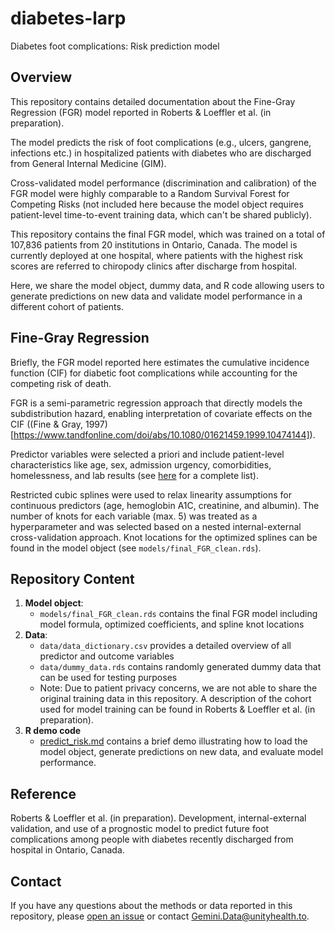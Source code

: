 # diabetes-larp
Diabetes foot complications: Risk prediction model


## Overview

This repository contains detailed documentation about the Fine-Gray Regression (FGR) model reported in Roberts & Loeffler et al. (in preparation).

The model predicts the risk of foot complications (e.g., ulcers, gangrene, infections etc.) in hospitalized patients with diabetes who are discharged from General Internal Medicine (GIM). 

Cross-validated model performance (discrimination and calibration) of the FGR model were highly comparable to a Random Survival Forest for Competing Risks (not included here because the model object requires patient-level time-to-event training data, which can't be shared publicly).   

This repository contains the final FGR model, which was trained on a total of 107,836 patients from 20 institutions in Ontario, Canada. The model is currently deployed at one hospital, where patients with the highest risk scores are referred to chiropody clinics after discharge from hospital.

Here, we share the model object, dummy data, and R code allowing users to generate predictions on new data and validate model performance in a different cohort of patients.


## Fine-Gray Regression

Briefly, the FGR model reported here estimates the cumulative incidence function (CIF) for diabetic foot complications while accounting for the competing risk of death.

FGR is a semi-parametric regression approach that directly models the subdistribution hazard, enabling interpretation of covariate effects on the CIF ((Fine & Gray, 1997)[https://www.tandfonline.com/doi/abs/10.1080/01621459.1999.10474144]).

Predictor variables were selected a priori and include patient-level characteristics like age, sex, admission urgency, comorbidities, homelessness, and lab results (see [here](/data/data_dictionary.csv) for a complete list).

Restricted cubic splines were used to relax linearity assumptions for continuous predictors (age, hemoglobin A1C, creatinine, and albumin).
The number of knots for each variable (max. 5) was treated as a hyperparameter and was selected based on a nested internal-external cross-validation approach.
Knot locations for the optimized splines can be found in the model object (see `models/final_FGR_clean.rds`).


## Repository Content

1) **Model object**: 
	- `models/final_FGR_clean.rds` contains the final FGR model including model formula, optimized coefficients, and spline knot locations
2) **Data**:
	- `data/data_dictionary.csv` provides a detailed overview of all predictor and outcome variables
	- `data/dummy_data.rds` contains randomly generated dummy data that can be used for testing purposes
	- Note: Due to patient privacy concerns, we are not able to share the original training data in this repository. A description of the cohort used for model training can be found in Roberts & Loeffler et al. (in preparation).
3) **R demo code**
	- [predict_risk.md](predict_risk.md) contains a brief demo illustrating how to load the model object, generate predictions on new data, and evaluate model performance. 


## Reference

Roberts & Loeffler et al. (in preparation). Development, internal-external validation, and use of a prognostic model to predict future foot complications among people with diabetes recently discharged from hospital in Ontario, Canada. 


## Contact

If you have any questions about the methods or data reported in this repository, please [open an issue](https://github.com/GEMINI-Medicine/diabetes-larp/issues) or contact Gemini.Data@unityhealth.to.